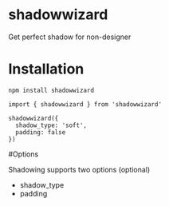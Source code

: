 # shadowwizard

Get perfect shadow for non-designer

# Installation

`npm install shadowwizard`
```
import { shadowwizard } from 'shadowwizard'

shadowwizard({
  shadow_type: 'soft',
  padding: false
})
```

#Options

Shadowing supports two options (optional)

* shadow_type
* padding